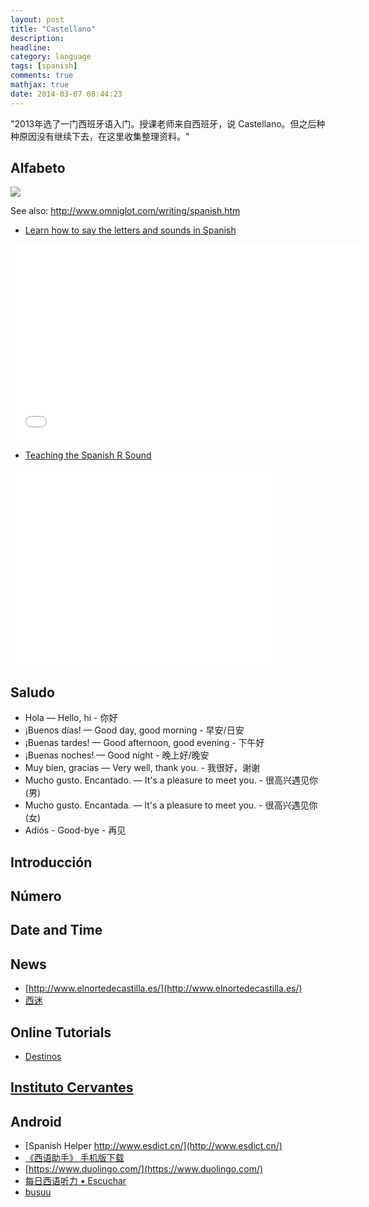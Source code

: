 ```yaml
---
layout: post
title: "Castellano"
description: 
headline: 
category: language
tags: [spanish]
comments: true
mathjax: true
date: 2014-03-07 08:44:23
---
```


"2013年选了一门西班牙语入门。授课老师来自西班牙，说 Castellano。但之后种种原因没有继续下去，在这里收集整理资料。"

<!--more-->

Alfabeto
--------

![](http://www.omniglot.com/images/writing/spanish.gif)

See also: http://www.omniglot.com/writing/spanish.htm

+ [Learn how to say the letters and sounds in Spanish](https://www.youtube.com/watch?v=hsLYD1Jyf3A)

<iframe width="560" height="315" src="//www.youtube.com/embed/hsLYD1Jyf3A?rel=0" frameborder="0" allowfullscreen></iframe>

+ [Teaching the Spanish R Sound](https://www.youtube.com/watch?v=gd-nefL-jyQ)

<iframe width="420" height="315" src="//www.youtube.com/embed/gd-nefL-jyQ?rel=0" frameborder="0" allowfullscreen></iframe>

Saludo
---------

+ Hola — Hello, hi - 你好
+ ¡Buenos días! — Good day, good morning - 早安/日安
+ ¡Buenas tardes! — Good afternoon, good evening - 下午好
+ ¡Buenas noches! — Good night - 晚上好/晚安
+ Muy bien, gracias — Very well, thank you. - 我很好，谢谢
+ Mucho gusto. Encantado. — It's a pleasure to meet you. - 很高兴遇见你(男)
+ Mucho gusto. Encantada. — It's a pleasure to meet you. - 很高兴遇见你(女)
+ Adiós - Good-bye - 再见 

Introducción
------------


Número
-------

Date and Time
-------------

News
----

+ [http://www.elnortedecastilla.es/](http://www.elnortedecastilla.es/)
+ [西迷](http://www.xiyuximi.com/portal.php)

Online Tutorials
----------------

+ [Destinos](http://learner.org/series/destinos/watch/)

[Instituto Cervantes](http://www.cervantes.es/default.htm)
----------------------------------------------------------

Android
-------

+ [Spanish Helper http://www.esdict.cn/](http://www.esdict.cn/)
+ [《西语助手》 手机版下载](http://www.francochinois.com/eshelper/download.aspx#mobile)
+ [https://www.duolingo.com/](https://www.duolingo.com/)
+ [每日西语听力 • Escuchar](http://ting.esdict.cn/ting)
+ [busuu](http://www.busuu.com/)
